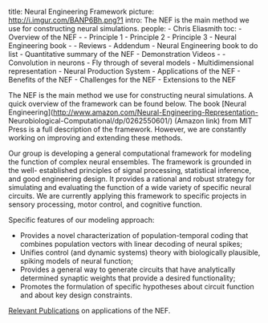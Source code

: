 title: Neural Engineering Framework
picture: http://i.imgur.com/BANP6Bh.png?1
intro: The NEF is the main method we use for constructing neural simulations.
people:
    - Chris Eliasmith
toc:
    - Overview of the NEF
    - - Principle 1
      - Principle 2
      - Principle 3
    - Neural Engineering book
    - - Reviews
      - Addendum
      - Neural Engineering book to do list
    - Quantitative summary of the NEF
    - Demonstration Videos
    - - Convolution in neurons
      - Fly through of several models
      - Multidimensional representation
      - Neural Production System
    - Applications of the NEF
    - Benefits of the NEF
    - Challenges for the NEF
    - Extensions to the NEF

The NEF is the main method we use for constructing neural simulations. A quick
overview of the framework can be found below. The book [Neural
Engineering](http://www.amazon.com/Neural-Engineering-Representation-
Neurobiological-Computational/dp/0262550601/) (Amazon link) from MIT Press is
a full description of the framework. However, we are constantly working on
improving and extending these methods.

Our group is developing a general computational framework for modeling the
function of complex neural ensembles. The framework is grounded in the well-
established principles of signal processing, statistical inference, and good
engineering design. It provides a rational and robust strategy for simulating
and evaluating the function of a wide variety of specific neural circuits. We
are currently applying this framework to specific projects in sensory
processing, motor control, and cognitive function.

Specific features of our modeling approach:

* Provides a novel characterization of population-temporal coding that combines population vectors with linear decoding of neural spikes;
* Unifies control (and dynamic systems) theory with biologically plausible, spiking models of neural function;
* Provides a general way to generate circuits that have analytically determined synaptic weights that provide a desired functionality;
* Promotes the formulation of specific hypotheses about circuit function and about key design constraints.

[Relevant Publications](?q=biblio/term/NEF/) on applications of the NEF.
